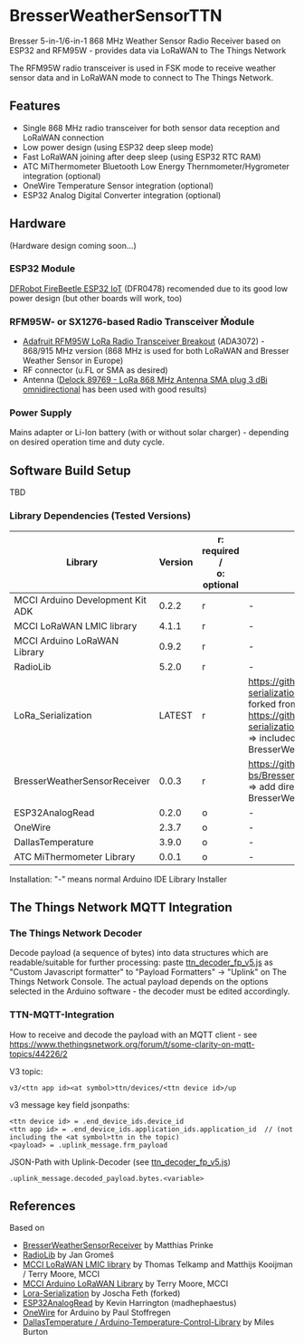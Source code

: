 # BresserWeatherSensorTTN
Bresser 5-in-1/6-in-1 868 MHz Weather Sensor Radio Receiver based on ESP32 and RFM95W - provides data via LoRaWAN to The Things Network

The RFM95W radio transceiver is used in FSK mode to receive weather sensor data and in LoRaWAN mode to connect to The Things Network.

## Features
* Single 868 MHz radio transceiver for both sensor data reception and LoRaWAN connection
* Low power design (using ESP32 deep sleep mode)
* Fast LoRaWAN joining after deep sleep (using ESP32 RTC RAM)
* ATC MiThermometer Bluetooth Low Energy Thernmometer/Hygrometer integration (optional)
* OneWire Temperature Sensor integration (optional)
* ESP32 Analog Digital Converter integration (optional)

## Hardware
(Hardware design coming soon...)

### ESP32 Module
[DFRobot FireBeetle ESP32 IoT](https://www.dfrobot.com/product-1590.html) (DFR0478) recomended due to its good low power design (but other boards will work, too)

### RFM95W- or SX1276-based Radio Transceiver Ḿodule

* [Adafruit RFM95W LoRa Radio Transceiver Breakout](https://www.adafruit.com/product/3072) (ADA3072) - 868/915 MHz version (868 MHz is used for both LoRaWAN and Bresser Weather Sensor in Europe)
* RF connector (u.FL or SMA as desired)
* Antenna ([Delock 89769 - LoRa 868 MHz Antenna SMA plug 3 dBi omnidirectional](https://www.delock.de/produkt/89769/merkmale.html?setLanguage=en) has been used with good results)

### Power Supply
Mains adapter or Li-Ion battery (with or without solar charger) - depending on desired operation time and duty cycle.

## Software Build Setup
TBD

### Library Dependencies (Tested Versions)

| Library | Version | r: required /<br>o: optional | Installation |
| ------- | ------- | --------------- | ------------ |
| MCCI Arduino Development Kit ADK |  0.2.2 | r | - |
| MCCI LoRaWAN LMIC library        |  4.1.1 | r | - |
| MCCI Arduino LoRaWAN Library     |  0.9.2 | r | - |
| RadioLib                         |  5.2.0 | r | - |
| LoRa_Serialization               | LATEST | r | https://github.com/matthias-bs/lora-serialization<br>forked from https://github.com/thesolarnomad/lora-serialization LATEST<br>=> included with BresserWeatherSensorTTN/src |
| BresserWeatherSensorReceiver     |  0.0.3 | r | https://github.com/matthias-bs/BresserWeatherSensorReceiver<br>=> add directory to BresserWeatherSensorTTN/src                                          |
| ESP32AnalogRead                  |  0.2.0 | o | - |
| OneWire                          |  2.3.7 | o | - |
| DallasTemperature                |  3.9.0 | o | - |
| ATC MiThermometer Library        |  0.0.1 | o | - |

Installation: "-" means normal Arduino IDE Library Installer 

## The Things Network MQTT Integration

### The Things Network Decoder

Decode payload (a sequence of bytes) into data structures which are readable/suitable for further processing:
paste [ttn_decoder_fp_v5.js](ttn_decoder_fp_v5.js) as "Custom Javascript formatter" to "Payload Formatters" -> "Uplink" on The Things Network Console.
The actual payload depends on the options selected in the Arduino software - the decoder must be edited accordingly.

### TTN-MQTT-Integration

How to receive and decode the payload with an MQTT client -
see https://www.thethingsnetwork.org/forum/t/some-clarity-on-mqtt-topics/44226/2

V3 topic:

`v3/<ttn app id><at symbol>ttn/devices/<ttn device id>/up`

  
v3 message key field jsonpaths:
  
```
<ttn device id> = .end_device_ids.device_id
<ttn app id> = .end_device_ids.application_ids.application_id  // (not including the <at symbol>ttn in the topic)
<payload> = .uplink_message.frm_payload
```  


JSON-Path with Uplink-Decoder (see [ttn_decoder_fp_v5.js](ttn_decoder_fp_v5.js))

`.uplink_message.decoded_payload.bytes.<variable>`

## References

Based on
* [BresserWeatherSensorReceiver](https://github.com/matthias-bs/BresserWeatherSensorReceiver) by Matthias Prinke
* [RadioLib](https://github.com/jgromes/RadioLib) by Jan Gromeš
* [MCCI LoRaWAN LMIC library](https://github.com/mcci-catena/arduino-lmic) by Thomas Telkamp and Matthijs Kooijman / Terry Moore, MCCI
* [MCCI Arduino LoRaWAN Library](https://github.com/mcci-catena/arduino-lorawan) by Terry Moore, MCCI
* [Lora-Serialization](https://github.com/thesolarnomad/lora-serialization) by Joscha Feth (forked)
* [ESP32AnalogRead](https://github.com/madhephaestus/ESP32AnalogRead) by Kevin Harrington (madhephaestus)
* [OneWire](https://github.com/PaulStoffregen/OneWire) for Arduino by Paul Stoffregen
* [DallasTemperature / Arduino-Temperature-Control-Library](https://github.com/milesburton/Arduino-Temperature-Control-Library) by Miles Burton 
